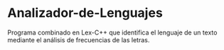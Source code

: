 Analizador-de-Lenguajes
=======================

Programa combinado en Lex-C++ que identifica el lenguaje de un texto mediante el análisis de frecuencias de las letras. 
